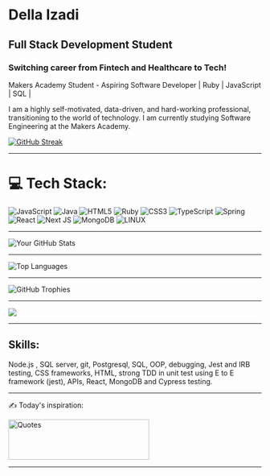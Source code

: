 # Della Izadi
## Full Stack Development Student
### Switching career from Fintech and Healthcare to Tech!
Makers Academy Student - Aspiring Software Developer | Ruby | JavaScript | SQL |

I am a highly self-motivated, data-driven, and hard-working professional, transitioning to the world of technology. I am currently studying Software Engineering at the Makers Academy.

[![GitHub Streak](https://github-readme-streak-stats.herokuapp.com/?user=Delladi&theme=dark)](https://git.io/streak-stats)

---
# 💻 Tech Stack:
![JavaScript](https://img.shields.io/badge/javascript-%23323330.svg?style=for-the-badge&logo=javascript&logoColor=%23F7DF1E) ![Java](https://img.shields.io/badge/java-%23ED8B00.svg?style=for-the-badge&logo=java&logoColor=white) ![HTML5](https://img.shields.io/badge/html5-%23E34F26.svg?style=for-the-badge&logo=html5&logoColor=white) ![Ruby](https://img.shields.io/badge/ruby-%23CC342D.svg?style=for-the-badge&logo=ruby&logoColor=white) ![CSS3](https://img.shields.io/badge/css3-%231572B6.svg?style=for-the-badge&logo=css3&logoColor=white) ![TypeScript](https://img.shields.io/badge/typescript-%23007ACC.svg?style=for-the-badge&logo=typescript&logoColor=white) ![Spring](https://img.shields.io/badge/spring-%236DB33F.svg?style=for-the-badge&logo=spring&logoColor=white) ![React](https://img.shields.io/badge/react-%2320232a.svg?style=for-the-badge&logo=react&logoColor=%2361DAFB) ![Next JS](https://img.shields.io/badge/Next-black?style=for-the-badge&logo=next.js&logoColor=white) ![MongoDB](https://img.shields.io/badge/MongoDB-%234ea94b.svg?style=for-the-badge&logo=mongodb&logoColor=white) ![LINUX](https://img.shields.io/badge/Linux-FCC624?style=for-the-badge&logo=linux&logoColor=black)

---

![Your GitHub Stats](https://github-readme-stats.vercel.app/api?username=Delladi&show_icons=true&theme=dark)

----

![Top Languages](https://github-readme-stats.vercel.app/api/top-langs/?username=Delladi&layout=compact&theme=dark)

---
![GitHub Trophies](https://github-profile-trophy.vercel.app/?username=Delladi&theme=onedark)

---

[![](https://visitcount.itsvg.in/api?id=Delladi&icon=0&color=0)](https://visitcount.itsvg.in)

---

## Skills:
Node.js , SQL server, git, Postgresql, SQL, OOP, debugging, Jest and IRB testing, CSS frameworks, HTML, strong TDD in unit test using E to E framework (jest), APIs, React, MongoDB and Cypress testing.

---
✍️ Today's inspiration:

<div style="width: 280px; height: 80px;">
  <img src="https://quotes-github-readme.vercel.app/api?type=horizontal&theme=gruvbox" alt="Quotes" width="100%" height="100%">
</div>


---
